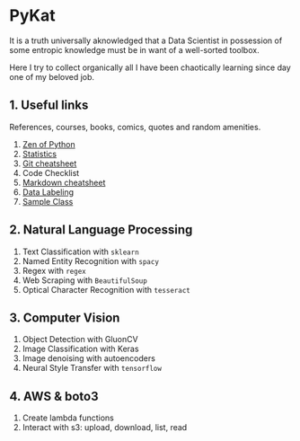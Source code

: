 # PyKat

It is a truth universally aknowledged that a Data Scientist in possession of some entropic knowledge must be in want of a well-sorted toolbox.

Here I try to collect organically all I have been chaotically learning since day one of my beloved job.

## 1. Useful links
References, courses, books, comics, quotes and random amenities.

1. [Zen of Python](https://peps.python.org/pep-0020/#the-zen-of-python)
2. [Statistics](https://xkcd.com/2560/)
3. [Git cheatsheet](https://github.com/kathrinbonamini/portfolio/blob/main/A1_useful_links/GitCheatsheet.md)
4. Code Checklist
5. [Markdown cheatsheet](https://github.com/adam-p/markdown-here/wiki/Markdown-Cheatsheet)
6. [Data Labeling](https://labelstud.io/)
7. [Sample Class](https://github.com/kathrinbonamini/portfolio/blob/main/A1_useful_links/SampleClass.py)

## 2. Natural Language Processing
1. Text Classification with `sklearn`
2. Named Entity Recognition with `spacy`
3. Regex with `regex`
4. Web Scraping with `BeautifulSoup` 
5. Optical Character Recognition with `tesseract`

## 3. Computer Vision
1. Object Detection with GluonCV
2. Image Classification with Keras
3. Image denoising with autoencoders
4. Neural Style Transfer with `tensorflow`

## 4. AWS & boto3
1. Create lambda functions
2. Interact with s3: upload, download, list, read
